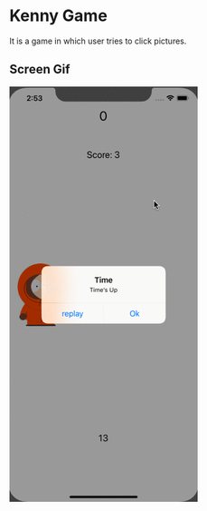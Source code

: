 <h1>Kenny Game</h1>
It is a game in which user tries to click pictures.

<h2>Screen Gif</h2>

![](screens.gif)
